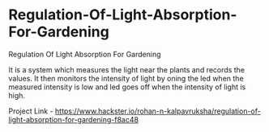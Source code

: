 # Regulation-Of-Light-Absorption-For-Gardening
Regulation Of Light Absorption For Gardening

It is a system which measures the light near the plants and records the values. It then monitors the intensity of light by oning the led when the measured intensity is low and led goes off when the intensity of light is high.

Project Link - https://www.hackster.io/rohan-n-kalpavruksha/regulation-of-light-absorption-for-gardening-f8ac48
